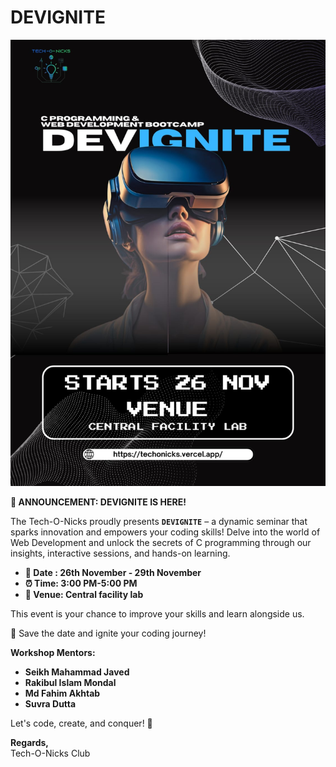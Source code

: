 # DEVIGNITE 

<img src="./devignite.jpeg" />

<br/>

**📢 ANNOUNCEMENT: DEVIGNITE IS HERE!**

The Tech-O-Nicks proudly presents **`DEVIGNITE`** – a dynamic seminar that sparks innovation and empowers your coding skills!
Delve into the world of Web Development and unlock the secrets of C programming through our insights, interactive sessions, and hands-on learning.

* **📅 Date : 26th November - 29th November** 
* **⏰ Time: 3:00 PM-5:00 PM** 
* **📍 Venue: Central facility lab** 

This event is your chance to improve your skills and learn alongside us.

🔗 Save the date and ignite your coding journey!

**Workshop Mentors:**

 * **Seikh Mahammad Javed** 
 * **Rakibul Islam Mondal** 
 * **Md Fahim Akhtab** 
 * **Suvra Dutta** 

Let's code, create, and conquer! 🚀

 **Regards,** <br>
 Tech-O-Nicks Club